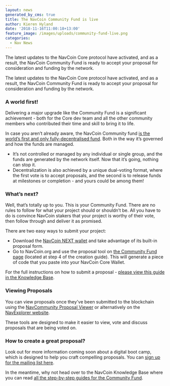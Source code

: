```yaml
---
layout: news
generated_by_cms: true
title: The NavCoin Community Fund is live
author: Kieren Hyland
date: '2018-11-16T11:00:18+13:00'
feature_image: /images/uploads/community-fund-live.png
categories:
  - Nav News
---
```

The latest updates to the NavCoin Core protocol have activated, and as a result, the NavCoin Community Fund is ready to accept your proposal for consideration and funding by the network. 

The latest updates to the NavCoin Core protocol have activated, and as a result, the NavCoin Community Fund is ready to accept your proposal for consideration and funding by the network. 

### A world first!

Delivering a major upgrade like the Community Fund is a significant achievement - both for the Core dev team and all the other community members who contributed their time and skill to bring it to life. 

In case you aren’t already aware, the NavCoin Community fund [is the world’s first and only fully-decentralised fund](https://navcoin.org/en/notices/2018-10-24-navcoin-core-4-4-0/). Both in the way it’s governed and how the funds are managed. 

* It’s not controlled or managed by any individual or single group, and the funds are generated by the network itself. Now that it’s going, nothing can stop it.
* Decentralization is also achieved by a unique dual-voting format, where the first vote is to accept proposals, and the second is to release funds at milestones or completion - and yours could be among them!

### What’s next?

Well, that’s totally up to you. This is your Community Fund. There are no rules to follow for what your project should or shouldn’t be. All you have to do is convince NavCoin stakers that your project is worthy of their vote, then follow through and deliver it as promised. 

There are two easy ways to submit your project:

* Download the [NavCoin NEXT wallet](http://next.navcommunity.net/) and take advantage of its built-in proposal form.
* Go to NavCoin.org and use the proposal tool on [the Community Fund page](https://navcoin.org/en/community-fund/) (located at step 4 of the creation guide). This will generate a piece of code that you paste into your NavCoin Core Wallet.

For the full instructions on how to submit a proposal - [please view this guide in the Knowledge Base](https://info.navcoin.org/knowledge-base/creating-a-community-fund-proposal/).

### Viewing Proposals

You can view proposals once they've been submitted to the blockchain using the [NavCommunity Proposal Viewer](https://communityfund.nav.community/) or alternatively on the [NavExplorer website](https://www.navexplorer.com/community-fund/proposals/pending). 

These tools are designed to make it easier to view, vote and discuss proposals that are being voted on.

### How to create a great proposal?

Look out for more information coming soon about a digital boot camp, which is designed to help you craft compelling proposals. You can [sign up for the mailing list here](http://eepurl.com/dNvNQc).

In the meantime, why not head over to the NavCoin Knowledge Base where you can read [all the step-by-step guides for the Community Fund](https://info.navcoin.org/article-categories/community-fund/).
